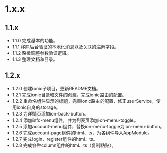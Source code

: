 # 1.x.x

## 1.1.x

* 1.1.0 完成基本的功能。
* 1.1.1 移除后台验证的本地化消息以及关联的注解字段。
* 1.1.2 略微调整参数验证逻辑。
* 1.1.3 整理文档和目录。

## 1.2.x

* 1.2.0 创建ionic子项目，更新README文档。
* 1.2.1 完成ionic目录和文件的创建，完成ionic路由的配置。
* 1.2.2 重命名组件显示的标题，完善ionic路由的配置，修正userService，使用ionic自身的storage。
* 1.2.3 为详情页添加ion-back-button。
* 1.2.4 添加info-menu组件，并为列表页添加ion-menu-toggle。
* 1.2.5 添加account-menu组件，替换ion-menu-toggle为ion-menu-button。
* 1.2.6 完成account-page组件的html、ts，为各组件导入AppModule。
* 1.2.7 完成login、register组件的html、ts。
* 1.2.8 完成各种column组件的html、ts（复制粘贴）。

